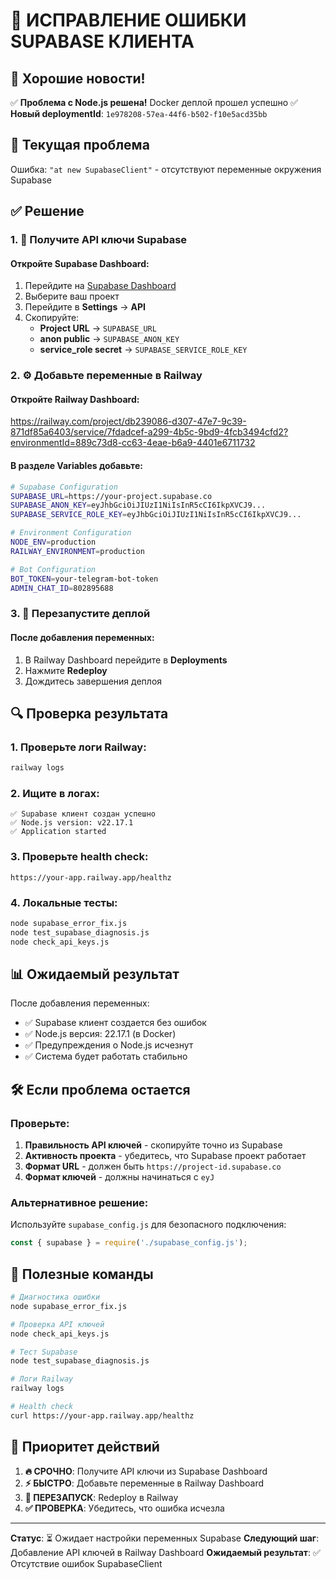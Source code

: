 # 🔧 ИСПРАВЛЕНИЕ ОШИБКИ SUPABASE КЛИЕНТА

## 🎉 Хорошие новости!
✅ **Проблема с Node.js решена!** Docker деплой прошел успешно
✅ **Новый deploymentId**: `1e978208-57ea-44f6-b502-f10e5acd35bb`

## 🚨 Текущая проблема
Ошибка: `"at new SupabaseClient"` - отсутствуют переменные окружения Supabase

## ✅ Решение

### 1. 🔑 Получите API ключи Supabase

#### Откройте Supabase Dashboard:
1. Перейдите на [Supabase Dashboard](https://supabase.com/dashboard)
2. Выберите ваш проект
3. Перейдите в **Settings** → **API**
4. Скопируйте:
   - **Project URL** → `SUPABASE_URL`
   - **anon public** → `SUPABASE_ANON_KEY`
   - **service_role secret** → `SUPABASE_SERVICE_ROLE_KEY`

### 2. ⚙️ Добавьте переменные в Railway

#### Откройте Railway Dashboard:
https://railway.com/project/db239086-d307-47e7-9c39-871df85a6403/service/7fdadcef-a299-4b5c-9bd9-4fcb3494cfd2?environmentId=889c73d8-cc63-4eae-b6a9-4401e6711732

#### В разделе **Variables** добавьте:
```bash
# Supabase Configuration
SUPABASE_URL=https://your-project.supabase.co
SUPABASE_ANON_KEY=eyJhbGciOiJIUzI1NiIsInR5cCI6IkpXVCJ9...
SUPABASE_SERVICE_ROLE_KEY=eyJhbGciOiJIUzI1NiIsInR5cCI6IkpXVCJ9...

# Environment Configuration
NODE_ENV=production
RAILWAY_ENVIRONMENT=production

# Bot Configuration
BOT_TOKEN=your-telegram-bot-token
ADMIN_CHAT_ID=802895688
```

### 3. 🔄 Перезапустите деплой

#### После добавления переменных:
1. В Railway Dashboard перейдите в **Deployments**
2. Нажмите **Redeploy**
3. Дождитесь завершения деплоя

## 🔍 Проверка результата

### 1. Проверьте логи Railway:
```bash
railway logs
```

### 2. Ищите в логах:
```
✅ Supabase клиент создан успешно
✅ Node.js version: v22.17.1
✅ Application started
```

### 3. Проверьте health check:
```
https://your-app.railway.app/healthz
```

### 4. Локальные тесты:
```bash
node supabase_error_fix.js
node test_supabase_diagnosis.js
node check_api_keys.js
```

## 📊 Ожидаемый результат

После добавления переменных:
- ✅ Supabase клиент создается без ошибок
- ✅ Node.js версия: 22.17.1 (в Docker)
- ✅ Предупреждения о Node.js исчезнут
- ✅ Система будет работать стабильно

## 🛠️ Если проблема остается

### Проверьте:
1. **Правильность API ключей** - скопируйте точно из Supabase
2. **Активность проекта** - убедитесь, что Supabase проект работает
3. **Формат URL** - должен быть `https://project-id.supabase.co`
4. **Формат ключей** - должны начинаться с `eyJ`

### Альтернативное решение:
Используйте `supabase_config.js` для безопасного подключения:
```javascript
const { supabase } = require('./supabase_config.js');
```

## 📝 Полезные команды

```bash
# Диагностика ошибки
node supabase_error_fix.js

# Проверка API ключей
node check_api_keys.js

# Тест Supabase
node test_supabase_diagnosis.js

# Логи Railway
railway logs

# Health check
curl https://your-app.railway.app/healthz
```

## 🎯 Приоритет действий

1. **🔥 СРОЧНО**: Получите API ключи из Supabase Dashboard
2. **⚡ БЫСТРО**: Добавьте переменные в Railway Dashboard
3. **🔄 ПЕРЕЗАПУСК**: Redeploy в Railway
4. **✅ ПРОВЕРКА**: Убедитесь, что ошибка исчезла

---

**Статус**: ⏳ Ожидает настройки переменных Supabase
**Следующий шаг**: Добавление API ключей в Railway Dashboard
**Ожидаемый результат**: ✅ Отсутствие ошибок SupabaseClient 